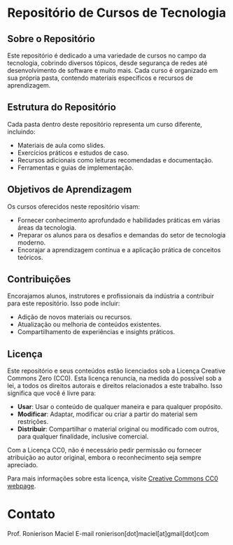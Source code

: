 # Repositório de Cursos de Tecnologia

## Sobre o Repositório

Este repositório é dedicado a uma variedade de cursos no campo da tecnologia, cobrindo diversos tópicos, desde segurança de redes até desenvolvimento de software e muito mais. Cada curso é organizado em sua própria pasta, contendo materiais específicos e recursos de aprendizagem.

## Estrutura do Repositório

Cada pasta dentro deste repositório representa um curso diferente, incluindo:

- Materiais de aula como slides.
- Exercícios práticos e estudos de caso.
- Recursos adicionais como leituras recomendadas e documentação.
- Ferramentas e guias de implementação.

## Objetivos de Aprendizagem

Os cursos oferecidos neste repositório visam:

- Fornecer conhecimento aprofundado e habilidades práticas em várias áreas da tecnologia.
- Preparar os alunos para os desafios e demandas do setor de tecnologia moderno.
- Encorajar a aprendizagem contínua e a aplicação prática de conceitos teóricos.

## Contribuições

Encorajamos alunos, instrutores e profissionais da indústria a contribuir para este repositório. Isso pode incluir:

- Adição de novos materiais ou recursos.
- Atualização ou melhoria de conteúdos existentes.
- Compartilhamento de experiências e insights práticos.

## Licença

Este repositório e seus conteúdos estão licenciados sob a Licença Creative Commons Zero (CC0). Esta licença renuncia, na medida do possível sob a lei, a todos os direitos autorais e direitos relacionados a este trabalho. Isso significa que você é livre para:

- **Usar**: Usar o conteúdo de qualquer maneira e para qualquer propósito.
- **Modificar**: Adaptar, modificar ou criar a partir do material sem restrições.
- **Distribuir**: Compartilhar o material original ou modificado com outros, para qualquer finalidade, inclusive comercial.

Com a Licença CC0, não é necessário pedir permissão ou fornecer atribuição ao autor original, embora o reconhecimento seja sempre apreciado.

Para mais informações sobre esta licença, visite [Creative Commons CC0 webpage](https://creativecommons.org/publicdomain/zero/1.0/).

# Contato 
Prof. Ronierison Maciel
E-mail ronierison[dot]maciel[at]gmail[dot]com